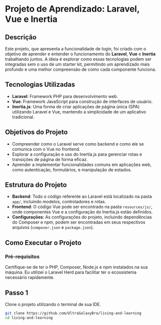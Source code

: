 # Projeto de Aprendizado: Laravel, Vue e Inertia

## Descrição

Este projeto, que apresenta a funcionalidade de login, foi criado com o objetivo de aprender e entender o funcionamento do **Laravel**, **Vue** e **Inertia** trabalhando juntos. A ideia é explorar como essas tecnologias podem ser integradas sem o uso de um starter kit, permitindo um aprendizado mais profundo e uma melhor compreensão de como cada componente funciona.

## Tecnologias Utilizadas

- **Laravel**: Framework PHP para desenvolvimento web.
- **Vue**: Framework JavaScript para construção de interfaces de usuário.
- **Inertia.js**: Uma forma de criar aplicações de página única (SPA) utilizando Laravel e Vue, mantendo a simplicidade de um aplicativo tradicional.

## Objetivos do Projeto

- Compreender como o Laravel serve como backend e como ele se comunica com o Vue no frontend.
- Explorar a configuração e uso do Inertia.js para gerenciar rotas e transições de página de forma eficaz.
- Aprender a implementar funcionalidades comuns em aplicações web, como autenticação, formulários, e manipulação de estados.

## Estrutura do Projeto

- **Backend**: Todo o código referente ao Laravel está localizado na pasta `app/`, incluindo modelos, controladores e rotas.
- **Frontend**: O código Vue pode ser encontrado na pasta `resources/js/`, onde componentes Vue e a configuração do Inertia.js estão definidos.
- **Configurações**: As configurações do projeto, incluindo dependências do Composer e npm, podem ser encontradas em seus respectivos arquivos (`composer.json` e `package.json`).

## Como Executar o Projeto

### Pré-requisitos

Certifique-se de ter o PHP, Composer, Node.js e npm instalados na sua máquina. Eu utilizei o Laravel Herd para facilitar ter o ecossistema necessário rapidamente.

## Passo 1

Clone o projeto utilizando o terminal de sua IDE.

```bash
git clone https://github.com/UltraGalaxyBro/living-and-learning
cd living-and-learning


